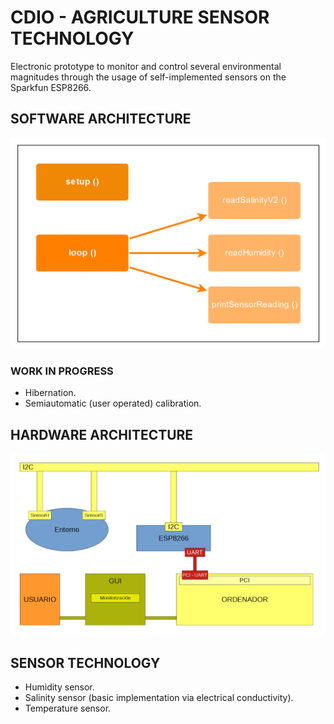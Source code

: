 # CDIO - AGRICULTURE SENSOR TECHNOLOGY

Electronic prototype to monitor and control several environmental magnitudes through the usage of self-implemented sensors on the Sparkfun ESP8266.

## SOFTWARE ARCHITECTURE

<img src="/Sprint1/img/softwareArchitecture.png">

### WORK IN PROGRESS

* Hibernation.
* Semiautomatic (user operated) calibration.

## HARDWARE ARCHITECTURE

<img src="/Sprint1/img/hardwareArchitecture.png">

## SENSOR TECHNOLOGY

* Humidity sensor.
* Salinity sensor (basic implementation via electrical conductivity).
* Temperature sensor.



